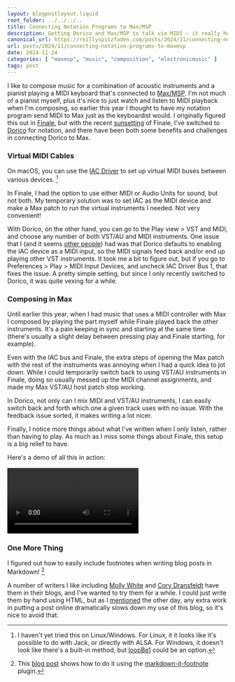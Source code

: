 ```yaml
---
layout: blogpostlayout.liquid
root_folder: ../../../..
title: Connecting Notation Programs to Max/MSP
description: Getting Dorico and Max/MSP to talk via MIDI — it really helps my composition!
canonical_url: https://reillyspitzfaden.com/posts/2024/11/connecting-notation-programs-to-maxmsp
url: posts/2024/11/connecting-notation-programs-to-maxmsp
date: 2024-11-24
categories: [ "maxmsp", "music", "composition", "electronicmusic" ]
tags: post
---
```


I like to compose music for a combination of acoustic instruments and a pianist playing a MIDI keyboard that's connected to [Max/MSP](https://en.wikipedia.org/wiki/Max_(software)). I'm not much of a pianist myself, plus it's nice to just watch and listen to MIDI playback when I'm composing, so earlier this year I thought to have my notation program send MIDI to Max just as the keyboardist would. I originally figured this out in [Finale](https://en.wikipedia.org/wiki/Finale_(scorewriter)), but with the recent [sunsetting](https://www.finalemusic.com/blog/end-of-finale-new-journey-dorico-letter-from-president/) of Finale, I've switched to [Dorico](https://en.wikipedia.org/wiki/Dorico) for notation, and there have been both some benefits and challenges in connecting Dorico to Max.

### Virtual MIDI Cables
On macOS, you can use the [IAC Driver](https://support.apple.com/guide/audio-midi-setup/transfer-midi-information-between-apps-ams1013/mac) to set up virtual MIDI buses between various devices. [^1]

[^1]: I haven't yet tried this on Linux/Windows. For Linux, it it looks like it's possible to do with Jack, or directly with ALSA. For Windows, it doesn't look like there's a built-in method, but [loopBe1](https://www.nerds.de/en/loopbe1.html) could be an option.

In Finale, I had the option to use either MIDI or Audio Units for sound, but not both. My temporary solution was to set IAC as the MIDI device and make a Max patch to run the virtual instruments I needed. Not very convenient! 

With Dorico, on the other hand, you can go to the Play view > VST and MIDI, and choose any number of both VST/AU and MIDI instruments. One issue that I (and it seems [other people](https://forums.steinberg.net/t/midi-instruments-and-mac-iac-brittle-setup/828392/3)) had was that Dorico defaults to enabling the IAC device as a MIDI input, so the MIDI signals feed back and/or end up playing other VST instruments. It took me a bit to figure out, but if you go to Preferences > Play > MIDI Input Devices, and uncheck IAC Driver Bus 1, that fixes the issue. A pretty simple setting, but since I only recently switched to Dorico, it was quite vexing for a while.

### Composing in Max
Until earlier this year, when I had music that uses a MIDI controller with Max I composed by playing the part myself while Finale played back the other instruments. It's a pain keeping in sync and starting at the same time (there's usually a slight delay between pressing play and Finale starting, for example). 

Even with the IAC bus and Finale, the extra steps of opening the Max patch with the rest of the instruments was annoying when I had a quick idea to jot down. While I could temporarily switch back to using VST/AU instruments in Finale, doing so usually messed up the MIDI channel assignments, and made my Max VST/AU host patch stop working.

In Dorico, not only can I mix MIDI and VST/AU instruments, I can easily switch back and forth which one a given track uses with no issue. With the feedback issue sorted, it makes writing a lot nicer.

Finally, I notice more things about what I've written when I *only* listen, rather than having to play. As much as I miss some things about Finale, this setup is a big relief to have.

Here's a demo of all this in action:
<video controls>
  <source src="/media/blog/2024/11/forget-your-name-dorico-max.mp4" type="video/mp4">
</video>

### One More Thing
I figured out how to easily include footnotes when writing blog posts in Markdown! [^2]

[^2]: This [blog post](https://www.alpower.com/tutorials/configuring-footnotes-with-eleventy/#fnref2) shows how to do it using the [markdown-it-footnote](https://github.com/markdown-it/markdown-it-footnote) plugin.

A number of writers I like including [Molly White](https://www.citationneeded.news/ai-isnt-useless/) and [Cory Dransfeldt](https://coryd.dev/posts/2024/did-anyone-ask-for-these-ai-features/) have them in their blogs, and I've wanted to try them for a while. I could just write them by hand using HTML, but as I [mentioned](https://reillyspitzfaden.com/posts/2024/11/ssgs-are-nice/) the other day, any extra work in putting a post online dramatically slows down my use of this blog, so it's nice to avoid that.

<style>
  video {
    padding-top: 16px;
    max-width: 100%;
    height: auto;
  }
</style>
